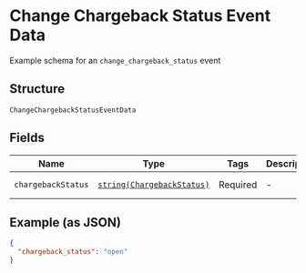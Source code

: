 
# Change Chargeback Status Event Data

Example schema for an `change_chargeback_status` event

## Structure

`ChangeChargebackStatusEventData`

## Fields

| Name | Type | Tags | Description | Getter | Setter |
|  --- | --- | --- | --- | --- | --- |
| `chargebackStatus` | [`string(ChargebackStatus)`](../../doc/models/chargeback-status.md) | Required | - | getChargebackStatus(): string | setChargebackStatus(string chargebackStatus): void |

## Example (as JSON)

```json
{
  "chargeback_status": "open"
}
```

